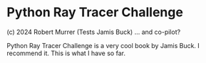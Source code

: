 # Python Ray Tracer Challenge
(c) 2024 Robert Murrer (Tests Jamis Buck) ... and co-pilot?

Python Ray Tracer Challenge is a very cool book by Jamis Buck. I recommend it. This is what I have so far.
